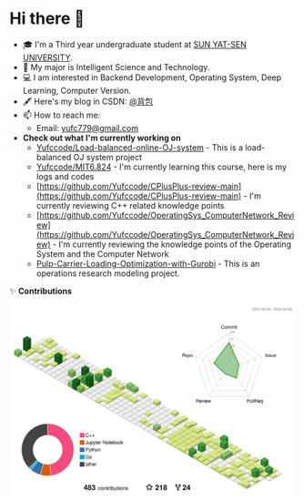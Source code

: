 # Hi there 👋

- 🎓 I'm a Third year undergraduate student at [SUN YAT-SEN UNIVERSITY](https://www.sysu.edu.cn/).
- 🧱 My major is Intelligent Science and Technology.
- 💻 I am interested in Backend Development, Operating System, Deep Learning, Computer Version.
- 🖋 Here's my blog in CSDN: [@背包](https://blog.csdn.net/Yu_Cblog?spm=1000.2115.3001.5343)
- 📫 How to reach me:
  - Email:  yufc779@gmail.com
- **Check out what I'm currently working on**
  - [Yufccode/Load-balanced-online-OJ-system](https://github.com/Yufccode/Load-balanced-online-OJ-system) - This is a load-balanced OJ system project
  - [Yufccode/MIT6.824](https://github.com/Yufccode/MIT6.824) - I'm currently learning this course, here is my logs and codes
  - [https://github.com/Yufccode/CPlusPlus-review-main](https://github.com/Yufccode/CPlusPlus-review-main) - I'm currently reviewing C++ related knowledge points
  - [https://github.com/Yufccode/OperatingSys_ComputerNetwork_Review](https://github.com/Yufccode/OperatingSys_ComputerNetwork_Review) - I'm currently reviewing the knowledge points of the Operating System and the Computer Network
  - [Pulp-Carrier-Loading-Optimization-with-Gurobi](https://github.com/Yufccode/Pulp-Carrier-Loading-Optimization-with-Gurobi) - This is an operations research modeling project.

✨ **Contributions**

![](./profile-3d-contrib/profile-green-animate.svg)
